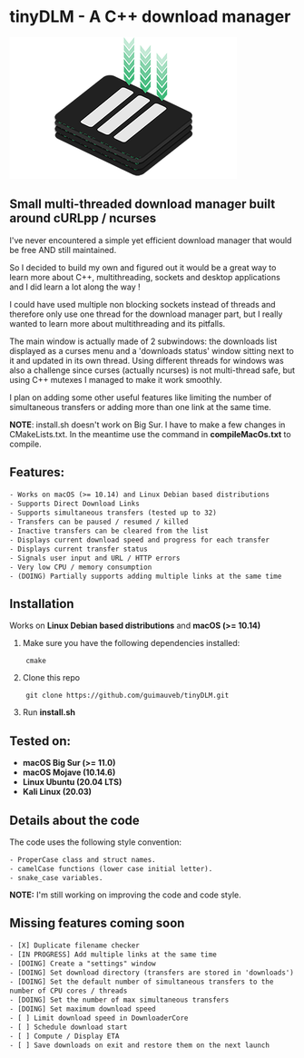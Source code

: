 # tinyDLM - A C++ download manager

![tinyDLM](/imgs/logo.png)

## Small multi-threaded download manager built around cURLpp / ncurses 

I've never encountered a simple yet efficient download manager that would be free AND still maintained.

So I decided to build my own and figured out it would be a great way to learn more about C++, multithreading, sockets and desktop applications and I did learn a lot along the way !

I could have used multiple non blocking sockets instead of threads and therefore only use one thread for the download manager part, but I really wanted to learn more about multithreading and its pitfalls.

The main window is actually made of 2 subwindows: the downloads list displayed as a curses menu and a 'downloads status' window sitting next to it and updated in its own thread.
Using different threads for windows was also a challenge since curses (actually ncurses) is not multi-thread safe, but using C++ mutexes I managed to make it work smoothly.

I plan on adding some other useful features like limiting the number of simultaneous transfers or adding more than one link at the same time.

**NOTE**: install.sh doesn't work on Big Sur. I have to make a few changes in CMakeLists.txt. In the meantime use the command in **compileMacOs.txt** to compile.

## Features:
    - Works on macOS (>= 10.14) and Linux Debian based distributions
    - Supports Direct Download Links
    - Supports simultaneous transfers (tested up to 32)
    - Transfers can be paused / resumed / killed
    - Inactive transfers can be cleared from the list
    - Displays current download speed and progress for each transfer
    - Displays current transfer status
    - Signals user input and URL / HTTP errors
    - Very low CPU / memory consumption
    - (DOING) Partially supports adding multiple links at the same time

## Installation 

Works on **Linux Debian based distributions** and **macOS (>= 10.14)**
    
1. Make sure you have the following dependencies installed:
```
    cmake
```

2. Clone this repo
```
    git clone https://github.com/guimauveb/tinyDLM.git
```

3. Run **install.sh**


## Tested on: 
- **macOS Big Sur (>= 11.0)**
- **macOS Mojave (10.14.6)** 
- **Linux Ubuntu (20.04 LTS)**
- **Kali Linux (20.03)**

## Details about the code
The code uses the following style convention:
```
- ProperCase class and struct names.
- camelCase functions (lower case initial letter).
- snake_case variables.
```

**NOTE:** I'm still working on improving the code and code style.

## Missing features coming soon 
    - [X] Duplicate filename checker 
    - [IN PROGRESS] Add multiple links at the same time 
    - [DOING] Create a "settings" window
    - [DOING] Set download directory (transfers are stored in 'downloads') 
    - [DOING] Set the default number of simultaneous transfers to the number of CPU cores / threads
    - [DOING] Set the number of max simultaneous transfers  
    - [DOING] Set maximum download speed
    - [ ] Limit download speed in DownloaderCore 
    - [ ] Schedule download start  
    - [ ] Compute / Display ETA  
    - [ ] Save downloads on exit and restore them on the next launch  



